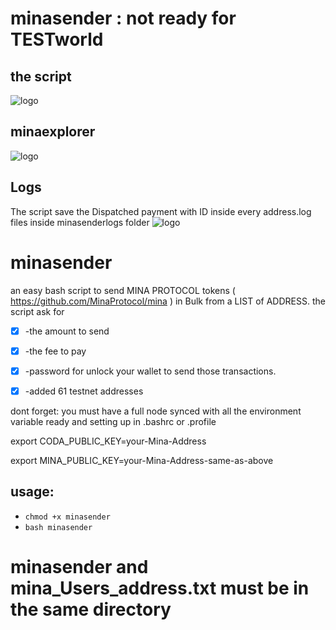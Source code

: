 # minasender : not ready for TESTworld
## the script
![logo](https://i.postimg.cc/26qDJK34/Mina-Protocol-Sender.png)

## minaexplorer
![logo](https://i.postimg.cc/MKHyL0Yz/Mina-Protocol-Sender2.png)

## Logs
The script save the Dispatched payment with ID inside every address.log files inside minasenderlogs folder
![logo](https://i.postimg.cc/TPfJYKbw/Mina-Protocol-Sender-Logs.png)





# minasender
an easy bash script to send  MINA PROTOCOL tokens ( https://github.com/MinaProtocol/mina ) in Bulk from a LIST of ADDRESS.
the script ask for

- [x] -the amount to send

- [x] -the fee to pay

- [x] -password for unlock your wallet to send those transactions.

- [x] -added 61 testnet addresses

dont forget: you must have a full node synced with all the environment variable ready and setting up in .bashrc or .profile

export CODA_PUBLIC_KEY=your-Mina-Address

export MINA_PUBLIC_KEY=your-Mina-Address-same-as-above

## usage:
* `chmod +x minasender`
* `bash minasender`

# minasender and mina_Users_address.txt must be in the same directory
